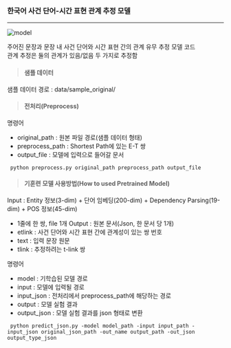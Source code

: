 <H3> 한국어 사건 단어-시간 표현 관계 추정 모델 </H3>  

---
  

![model](https://user-images.githubusercontent.com/37574306/58693490-debc6880-83cb-11e9-8ed6-2abbddd19655.png)

주어진 문장과 문장 내 사건 단어와 시간 표현 간의 관계 유무 추정 모델 코드  
관계 추정은 둘의 관계가 있음/없음 두 가지로 추정함


> <b><h4> 샘플 데이터 </h4></b>

샘플 데이터 경로 : data/sample_original/


> <b><h4> 전처리(Preprocess) </h4></b>

명령어 
- original_path : 원본 파일 경로(샘플 데이터 형태)
- preprocess_path : Shortest Path에 있는 E-T 쌍
- output_file : 모델에 입력으로 들어갈 문서

<pre>
<code> python preprocess.py original_path preprocess_path output_file</code>
</pre>


> <b><h4>기훈련 모델 사용방법(How to used Pretrained Model)</h4></b>

Input : Entity 정보(3-dim) + 단어 임베딩(200-dim) + Dependency Parsing(19-dim) + POS 정보(45-dim)
 - 1줄에 한 쌍, file 1개
Output : 원본 문서(Json, 한 문서 당 1개)
 - etlink : 사건 단어와 시간 표현 간에 관계성이 있는 쌍 번호
 - text : 입력 문장 원문
 - tlink : 추정하려는 t-link 쌍

명령어
 - model :  기학습된 모델 경로
 - input : 모델에 입력될 경로
 - input_json : 전처리에서 preprocess_path에 해당하는 경로
 - output : 모델 실험 결과
 - output_json : 모델 실험 결과를 json 형태로 변환
 
<pre>
<code> python predict_json.py -model model_path -input input_path -input_json original_json_path -out_name output_path -out_json output_type_json</code>
</pre><br/>
